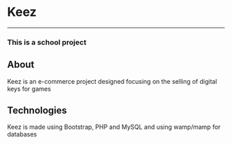 # Keez
---
### This is a school project


## About 
Keez is an e-commerce project designed focusing on the selling of digital keys for games

## Technologies
Keez is made using Bootstrap, PHP and MySQL and using wamp/mamp for databases 